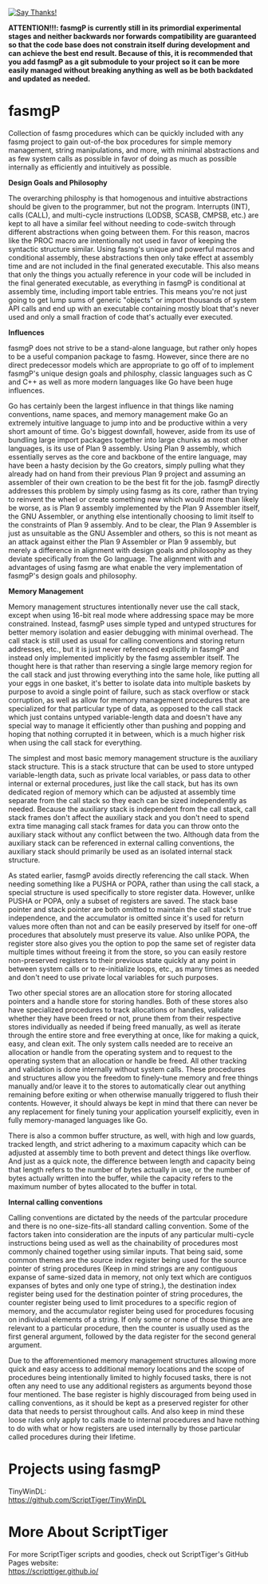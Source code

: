 [![Say Thanks!](https://img.shields.io/badge/Say%20Thanks-!-1EAEDB.svg)](https://docs.google.com/forms/d/e/1FAIpQLSfBEe5B_zo69OBk19l3hzvBmz3cOV6ol1ufjh0ER1q3-xd2Rg/viewform)

**ATTENTION!!!: fasmgP is currently still in its primordial experimental stages and neither backwards nor forwards compatibility are guaranteed so that the code base does not constrain itself during development and can achieve the best end result. Because of this, it is recommended that you add fasmgP as a git submodule to your project so it can be more easily managed without breaking anything as well as be both backdated and updated as needed.**

# fasmgP
Collection of fasmg procedures which can be quickly included with any fasmg project to gain out-of-the box procedures for simple memory management, string manipulations, and more, with minimal abstractions and as few system calls as possible in favor of doing as much as possible internally as efficiently and intuitively as possible.

**Design Goals and Philosophy**

The overarching philosphy is that homogenous and intuitive abstractions should be given to the programmer, but not the program. Interrupts (INT), calls (CALL), and multi-cycle instructions (LODSB, SCASB, CMPSB, etc.) are kept to all have a similar feel without needing to code-switch through different abstractions when going between them. For this reason, macros like the PROC macro are intentionally not used in favor of keeping the syntactic structure similar. Using fasmg's unique and powerful macros and conditional assembly, these abstractions then only take effect at assembly time and are not included in the final generated executable. This also means that only the things you actually reference in your code will be included in the final generated executable, as everything in fasmgP is conditional at assembly time, including import table entries. This means you're not just going to get lump sums of generic "objects" or import thousands of system API calls and end up with an executable containing mostly bloat that's never used and only a small fraction of code that's actually ever executed.

**Influences**

fasmgP does not strive to be a stand-alone language, but rather only hopes to be a useful companion package to fasmg. However, since there are no direct predecessor models which are appropriate to go off of to implement fasmgP's unique design goals and philosphy, classic languages such as C and C++ as well as more modern languages like Go have been huge influences.

Go has certainly been the largest influence in that things like naming conventions, name spaces, and memory management make Go an extremely intuitive language to jump into and be productive within a very short amount of time. Go's biggest downfall, however, aside from its use of bundling large import packages together into large chunks as most other languages, is its use of Plan 9 assembly. Using Plan 9 assembly, which essentially serves as the core and backbone of the entire language, may have been a hasty decision by the Go creators, simply pulling what they already had on hand from their previous Plan 9 project and assuming an assembler of their own creation to be the best fit for the job. fasmgP directly addresses this problem by simply using fasmg as its core, rather than trying to reinvent the wheel or create something new which would more than likely be worse, as is Plan 9 assembly implemented by the Plan 9 Assembler itself, the GNU Assembler, or anything else intentionally choosing to limit itself to the constraints of Plan 9 assembly. And to be clear, the Plan 9 Assembler is just as unsuitable as the GNU Assembler and others, so this is not meant as an attack against either the Plan 9 Assembler or Plan 9 assembly, but merely a difference in alignment with design goals and philosophy as they deviate specifically from the Go language. The alignment with and advantages of using fasmg are what enable the very implementation of fasmgP's design goals and philosophy.

**Memory Management**

Memory management structures intentionally never use the call stack, except when using 16-bit real mode where addressing space may be more constrained. Instead, fasmgP uses simple typed and untyped structures for better memory isolation and easier debugging with minimal overhead. The call stack is still used as usual for calling conventions and storing return addresses, etc., but it is just never referenced explicitly in fasmgP and instead only implemented implicitly by the fasmg assembler itself. The thought here is that rather than reserving a single large memory region for the call stack and just throwing everything into the same hole, like putting all your eggs in one basket, it's better to isolate data into multiple baskets by purpose to avoid a single point of failure, such as stack overflow or stack corruption, as well as allow for memory management procedures that are specialized for that particular type of data, as opposed to the call stack which just contains untyped variable-length data and doesn't have any special way to manage it efficiently other than pushing and popping and hoping that nothing corrupted it in between, which is a much higher risk when using the call stack for everything.

The simplest and most basic memory management structure is the auxiliary stack structure. This is a stack structure that can be used to store untyped variable-length data, such as private local variables, or pass data to other internal or external procedures, just like the call stack, but has its own dedicated region of memory which can be adjusted at assembly time separate from the call stack so they each can be sized independently as needed. Because the auxiliary stack is independent from the call stack, call stack frames don't affect the auxiliary stack and you don't need to spend extra time managing call stack frames for data you can throw onto the auxiliary stack without any conflict between the two. Although data from the auxiliary stack can be referenced in external calling conventions, the auxiliary stack should primarily be used as an isolated internal stack structure.

As stated earlier, fasmgP avoids directly referencing the call stack. When needing something like a PUSHA or POPA, rather than using the call stack, a special structure is used specifically to store register data. However, unlike PUSHA or POPA, only a subset of registers are saved. The stack base pointer and stack pointer are both omitted to maintain the call stack's true independence, and the accumulator is omitted since it's used for return values more often than not and can be easily preserved by itself for one-off procedures that absolutely must preserve its value. Also unlike POPA, the register store also gives you the option to pop the same set of register data multiple times without freeing it from the store, so you can easily restore non-preserved registers to their previous state quickly at any point in between system calls or to re-initialize loops, etc., as many times as needed and don't need to use private local variables for such purposes.

Two other special stores are an allocation store for storing allocated pointers and a handle store for storing handles. Both of these stores also have specialized procedures to track allocations or handles, validate whether they have been freed or not, prune them from their respective stores individually as needed if being freed manually, as well as iterate through the entire store and free everything at once, like for making a quick, easy, and clean exit. The only system calls needed are to receive an allocation or handle from the operating system and to request to the operating system that an allocation or handle be freed. All other tracking and validation is done internally without system calls. These procedures and structures allow you the freedom to finely-tune memory and free things manually and/or leave it to the stores to automatically clear out anything remaining before exiting or when otherwise manually triggered to flush their contents. However, it should always be kept in mind that there can never be any replacement for finely tuning your application yourself explicitly, even in fully memory-managed languages like Go.

There is also a common buffer structure, as well, with high and low guards, tracked length, and strict adhering to a maximum capacity which can be adjusted at assembly time to both prevent and detect things like overflow. And just as a quick note, the difference between length and capacity being that length refers to the number of bytes actually in use, or the number of bytes actually written into the buffer, while the capacity refers to the maximum number of bytes allocated to the buffer in total.

**Internal calling conventions**

Calling conventions are dictated by the needs of the partcular procedure and there is no one-size-fits-all standard calling convention. Some of the factors taken into consideration are the inputs of any particular multi-cycle instructions being used as well as the chainability of procedures most commonly chained together using similar inputs. That being said, some common themes are the source index register being used for the source pointer of string procedures (Keep in mind strings are any contiguous expanse of same-sized data in memory, not only text which are contiguos expanses of bytes and only one type of string.), the destination index register being used for the destination pointer of string procedures, the counter register being used to limit procedures to a specific region of memory, and the accumulator register being used for procedures focusing on individual elements of a string. If only some or none of those things are relevant to a particular procedure, then the counter is usually used as the first general argument, followed by the data register for the second general argument.

Due to the afforementioned memory management structures allowing more quick and easy access to additional memory locations and the scope of procedures being intentionally limited to highly focused tasks, there is not often any need to use any additional registers as arguments beyond those four mentioned. The base register is highly discouraged from being used in calling conventions, as it should be kept as a preserved register for other data that needs to persist throughout calls. And also keep in mind these loose rules only apply to calls made to internal procedures and have nothing to do with what or how registers are used internally by those particular called procedures during their lifetime.

# Projects using fasmgP

TinyWinDL:  
https://github.com/ScriptTiger/TinyWinDL

# More About ScriptTiger

For more ScriptTiger scripts and goodies, check out ScriptTiger's GitHub Pages website:  
https://scripttiger.github.io/
